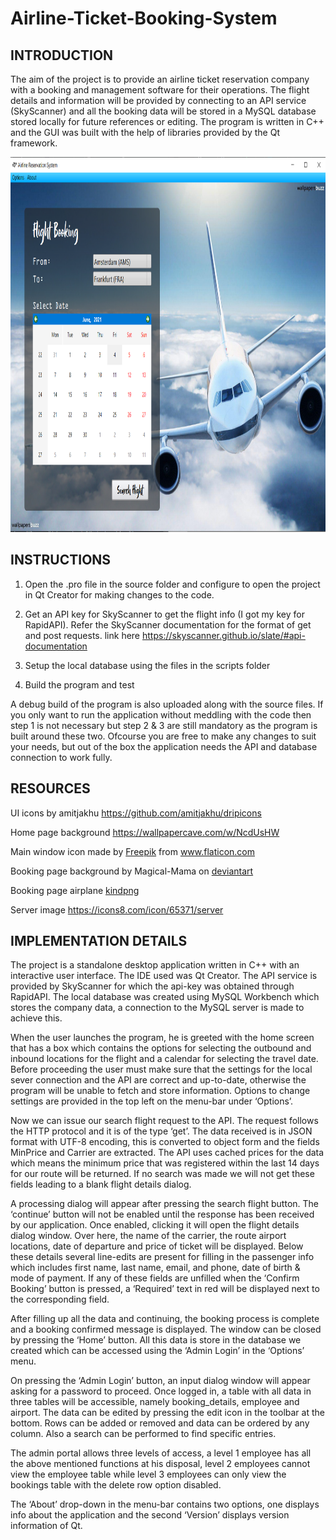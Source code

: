# Airline-Ticket-Booking-System

## INTRODUCTION 
The aim of the project is to provide an airline ticket reservation company with a booking and management software for their operations. The flight details and information will be provided by connecting to an API service (SkyScanner) and all the booking data will be stored in a MySQL database stored locally for future references or editing. The program is written in C++ and the GUI was built with the help of libraries provided by the Qt framework.

<img src="https://github.com/DaanishShk/Airline-Ticket-Booking-System/blob/main/Readme_images/HomePage.png" width="960" height="600">

## INSTRUCTIONS

1) Open the .pro file in the source folder and configure to open the project in Qt Creator for making changes to the code.

2) Get an API key for SkyScanner to get the flight info (I got my key for RapidAPI). Refer the SkyScanner documentation for the format of get and post requests. link here https://skyscanner.github.io/slate/#api-documentation

3) Setup the local database using the files in the scripts folder

4) Build the program and test

A debug build of the program is also uploaded along with the source files. If you only want to run the application without meddling with the code then step 1 is not necessary but step 2 & 3 are still mandatory as the program is built around these two. Ofcourse you are free to make any changes to suit your needs, but out of the box the application needs the API and database connection to work fully.

## RESOURCES

UI icons by amitjakhu https://github.com/amitjakhu/dripicons

Home page background https://wallpapercave.com/w/NcdUsHW

<div>Main window icon made by <a href="https://www.freepik.com" title="Freepik">Freepik</a> from <a href="https://www.flaticon.com/" title="Flaticon">www.flaticon.com</a></div>


Booking page background by Magical-Mama on  <a href="https://www.deviantart.com/magical-mama/art/Simple-Cloud-Background-603268376" title="deviantart.com">deviantart</a>

Booking page airplane <a href="https://www.kindpng.com/imgv/bbwbi_the-flying-plane-aircraft-vector-in-airplane-clipart/" title="kindpng">kindpng</a>

Server image https://icons8.com/icon/65371/server

## IMPLEMENTATION DETAILS
The project is a standalone desktop application written in C++ with an interactive user interface. The IDE used was Qt Creator. The API service is provided by SkyScanner for which the api-key was obtained through RapidAPI. The local database was created using MySQL Workbench which stores the company data, a connection to the MySQL server is made to achieve this.

When the user launches the program, he is greeted with the home screen that has a box which contains the options for selecting the outbound and inbound locations for the flight and a calendar for selecting the travel date. Before proceeding the user must make sure that the settings for the local sever connection and the API are correct and up-to-date, otherwise the program will be unable to fetch and store information. Options to change settings are provided in the top left on the menu-bar under ‘Options’.

Now we can issue our search flight request to the API. The request follows the HTTP protocol and it is of the type ‘get’. The data received is in JSON format with UTF-8 encoding, this is converted to object form and the fields MinPrice and Carrier are extracted. The API uses cached prices for the data which means the minimum price that was registered within the last 14 days for our route will be returned. If no search was made we will not get these fields leading to a blank flight details dialog.

A processing dialog will appear after pressing the search flight button. The ‘continue’ button will not be enabled until the response has been received by our application. Once enabled, clicking it will open the flight details dialog window. Over here, the name of the carrier, the route airport locations, date of departure and price of ticket will be displayed. Below these details several line-edits are present for filling in the passenger info which includes first name, last name, email, and phone, date of birth & mode of payment. If any of these fields are unfilled when the ‘Confirm Booking’ button is pressed, a ‘Required’ text in red will be displayed next to the corresponding field.

After filling up all the data and continuing, the booking process is complete and a booking confirmed message is displayed. The window can be closed by pressing the ‘Home’ button. All this data is store in the database we created which can be accessed using the ‘Admin Login’ in the ‘Options’ menu.

On pressing the ‘Admin Login’ button, an input dialog window will appear asking for a password to proceed. Once logged in, a table with all data in three tables will be accessible, namely booking_details, employee and airport. The data can be edited by pressing the edit icon in the toolbar at the bottom. Rows can be added or removed and data can be ordered by any column. Also a search can be performed to find specific entries.

The admin portal allows three levels of access, a level 1 employee has all the above mentioned functions at his disposal, level 2 employees cannot view the employee table while level 3 employees can only view the bookings table with the delete row option disabled. 
  
The ‘About’ drop-down in the menu-bar contains two options, one displays info about the application and the second ‘Version’ displays version information of Qt. 

